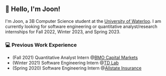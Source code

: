 ## 👋 Hello, I'm Joon!

I'm Joon, a 3B Computer Science student at the [University of Waterloo](https://uwaterloo.ca/). I am currently looking for software engineering or quantitative analyst/research internships for Fall 2022, Winter 2023, and Spring 2023.

### 💻 Previous Work Experience
- (Fall 2021) Quantitative Analyst Intern @[BMO Capital Markets](https://capitalmarkets.bmo.com/en/)
- (Winter 2021) Software Engineering Intern @[TD Lab](http://tdlab.io/) 
- (Spring 2020) Software Engineering Intern @[Allstate Insurance](https://www.allstate.ca/)

<!--
**Joon7891/Joon7891** is a ✨ _special_ ✨ repository because its `README.md` (this file) appears on your GitHub profile.

Here are some ideas to get you started:

- 🔭 I’m currently working on ...
- 🌱 I’m currently learning ...
- 👯 I’m looking to collaborate on ...
- 🤔 I’m looking for help with ...
- 💬 Ask me about ...
- 📫 How to reach me: ...
- 😄 Pronouns: ...
- ⚡ Fun fact: ...
-->
